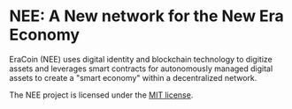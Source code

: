 NEE: A New network for the New Era Economy
================

EraCoin (NEE) uses digital identity and blockchain technology to digitize assets and leverages smart contracts for autonomously managed digital assets to create a "smart economy" within a decentralized network.

The NEE project is licensed under the [MIT license](LICENSE).
